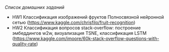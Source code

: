 *Список домашних заданий*

* HW1 Классификация изображений фруктов Полносвязной нейронной сетью (https://www.kaggle.com/chrisfilo/fruit-recognition)
* HW2 Классификация вопросов stack-overflow: построение эмбеддингов w2w, визуализация TSNE, классификация LSTM (https://www.kaggle.com/imoore/60k-stack-overflow-questions-with-quality-rate)
